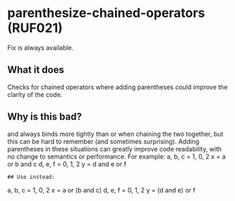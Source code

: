 # parenthesize-chained-operators (RUF021)
Fix is always available.
## What it does
Checks for chained operators where adding parentheses could improve the
clarity of the code.
## Why is this bad?
and always binds more tightly than or when chaining the two together,
but this can be hard to remember (and sometimes surprising).
Adding parentheses in these situations can greatly improve code readability,
with no change to semantics or performance.
For example:
a, b, c = 1, 0, 2
x = a or b and c
d, e, f = 0, 1, 2
y = d and e or f
```
## Use instead:
```
a, b, c = 1, 0, 2
x = a or (b and c)
d, e, f = 0, 1, 2
y = (d and e) or f
```